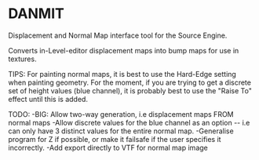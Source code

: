 # DANMIT
Displacement and Normal Map interface tool for the Source Engine.

Converts in-Level-editor displacement maps into bump maps for use in textures.

TIPS:
For painting normal maps, it is best to use the Hard-Edge setting when painting geometry.
For the moment, if you are trying to get a discrete set of height values (blue channel),
it is probably best to use the "Raise To" effect until this is added.

TODO:
-BIG: Allow two-way generation, i.e displacement maps FROM normal maps
-Allow discrete values for the blue channel as an option -- i.e can only have 3 distinct values for the entire normal map.
-Generalise program for Z if possible, or make it failsafe if the user specifies it incorrectly.
-Add export directly to VTF for normal map image
